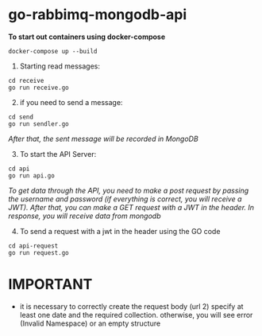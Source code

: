 # go-rabbimq-mongodb-api

**To start out containers using docker-compose**
```
docker-compose up --build
```
1. Starting read messages:
```
cd receive
go run receive.go
```
2. if  you need to send a message:
```
cd send
go run sendler.go
```
_After that, the sent message will be recorded in MongoDB_

3. To start the API Server:
```
cd api
go run api.go
```

_To get data through the API, you need to make a post request by passing the username and password (if everything is correct, you will receive a JWT).
After that, you can make a GET request with a JWT in the header.
In response, you will receive data from mongodb_


4. To send a request with a jwt in the header using the GO code
```
cd api-request
go run request.go
```
# IMPORTANT 

+ it is necessary to correctly create the request body (url 2)
specify at least one date and the required collection.
otherwise, you will see error (Invalid Namespace)
or an empty structure